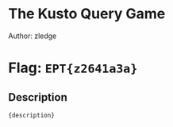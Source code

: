 # The Kusto Query Game
Author: zledge

# Flag: `EPT{z2641a3a}`
## Description
```
{description}
```

